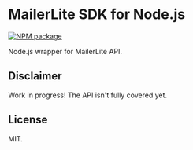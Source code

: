 # MailerLite SDK for Node.js

[![NPM package][nodei-image]][nodei-url]

Node.js wrapper for MailerLite API.

## Disclaimer

Work in progress! The API isn't fully covered yet.

[nodei-url]: https://nodei.co/npm/mailerlite/
[nodei-image]: https://nodei.co/npm/mailerlite.png?mini=true

## License
MIT.
